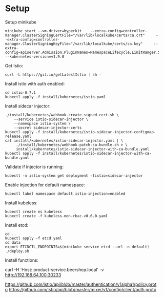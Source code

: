 # Setup

Setup minikube 

```
minikube start --vm-driver=hyperkit    --extra-config=controller-manager.ClusterSigningCertFile="/var/lib/localkube/certs/ca.crt"     --extra-config=controller-manager.ClusterSigningKeyFile="/var/lib/localkube/certs/ca.key"     --extra-config=apiserver.Admission.PluginNames=NamespaceLifecycle,LimitRanger,ServiceAccount,PersistentVolumeLabel,DefaultStorageClass,DefaultTolerationSeconds,MutatingAdmissionWebhook,ValidatingAdmissionWebhook,ResourceQuota     --kubernetes-version=v1.9.0
```

Get Istio:
```
curl -L https://git.io/getLatestIstio | sh -
```

Install istio with auth enabled:
```
cd istio-0.7.1
kubectl apply -f install/kubernetes/istio.yaml
```

Install sidecar injector:
```
./install/kubernetes/webhook-create-signed-cert.sh \
    --service istio-sidecar-injector \
    --namespace istio-system \
    --secret sidecar-injector-certs
kubectl apply -f install/kubernetes/istio-sidecar-injector-configmap-release.yaml
cat install/kubernetes/istio-sidecar-injector.yaml | \
     ./install/kubernetes/webhook-patch-ca-bundle.sh > \
     install/kubernetes/istio-sidecar-injector-with-ca-bundle.yaml
kubectl apply -f install/kubernetes/istio-sidecar-injector-with-ca-bundle.yaml
```

Validate if injector is running:
```
kubectl -n istio-system get deployment -listio=sidecar-injector
```

Enable injection for default namespace:
```
kubectl label namespace default istio-injection=enabled
```

Install kubeless:
```
kubectl create ns kubeless
kubectl create -f kubeless-non-rbac-v0.6.0.yaml 
```

Install etcd:
``` 
cd ..
kubectl apply -f etcd.yaml
cd data
export ETCDCTL_ENDPOINTS=$(minikube service etcd --url -n default)
./deploy.sh
```

Install functions:


curl -H 'Host: product-service.beershop.local' -v http://192.168.64.100:30233


https://github.com/istio/api/blob/master/authentication/v1alpha1/policy.proto
https://github.com/istio/api/blob/master/mixer/v1/config/client/auth.proto